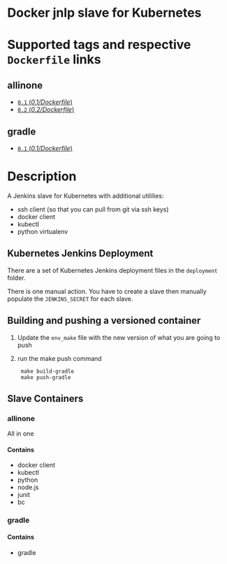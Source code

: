 Docker jnlp slave for Kubernetes
===================

# Supported tags and respective `Dockerfile` links
## allinone
- [`0.1` (*0.1/Dockerfile*)](https://github.com/sekka1/docker-jnlp-slave-k8s/blob/master/releases/allinone/0.1/Dockerfile)
- [`0.2` (*0.2/Dockerfile*)](https://github.com/sekka1/docker-jnlp-slave-k8s/blob/master/releases/allinone/0.2/Dockerfile)

## gradle
- [`0.1` (*0.1/Dockerfile*)](https://github.com/sekka1/docker-jnlp-slave-k8s/blob/master/releases/gradle/0.1/Dockerfile)

# Description
A Jenkins slave for Kubernetes with additional utililies:

* ssh client (so that you can pull from git via ssh keys)
* docker client
* kubectl
* python virtualenv

## Kubernetes Jenkins Deployment
There are a set of Kubernetes Jenkins deployment files in the `deployment` folder.

There is one manual action.  You have to create a slave then manually populate the
`JENKINS_SECRET` for each slave.

## Building and pushing a versioned container

1. Update the `env_make` file with the new version of what you are going to push
2. run the make push command

        make build-gradle
        make push-gradle

## Slave Containers

### allinone
All in one

#### Contains

* docker client
* kubectl
* python
* node.js
* junit
* bc

### gradle

#### Contains

* gradle
